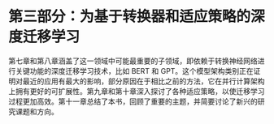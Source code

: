 # 第三部分：为基于转换器和适应策略的深度迁移学习

第七章和第八章涵盖了这一领域中可能最重要的子领域，即依赖于转换神经网络进行关键功能的深度迁移学习技术，比如 BERT 和 GPT。这个模型架构类别正在证明对最近的应用有最大的影响，部分原因在于相比之前的方法，它在并行计算架构上拥有更好的可扩展性。第九章和第十章深入探讨了各种适应策略，以使迁移学习过程更加高效。第十一章总结了本书，回顾了重要的主题，并简要讨论了新兴的研究课题和方向。
